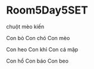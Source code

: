 # Room5Day5SET
chuột
mèo
kiến


Con bò
Con chó
Con mèo


Con heo
Con khỉ
Con cá mập


Con hổ
Con báo
Con beo